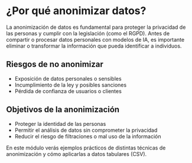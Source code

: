 # ¿Por qué anonimizar datos?

La anonimización de datos es fundamental para proteger la privacidad de las personas y cumplir con la legislación (como el RGPD). Antes de compartir o procesar datos personales con modelos de IA, es importante eliminar o transformar la información que pueda identificar a individuos.

## Riesgos de no anonimizar
- Exposición de datos personales o sensibles
- Incumplimiento de la ley y posibles sanciones
- Pérdida de confianza de usuarios o clientes

## Objetivos de la anonimización
- Proteger la identidad de las personas
- Permitir el análisis de datos sin comprometer la privacidad
- Reducir el riesgo de filtraciones o mal uso de la información

En este módulo verás ejemplos prácticos de distintas técnicas de anonimización y cómo aplicarlas a datos tabulares (CSV). 